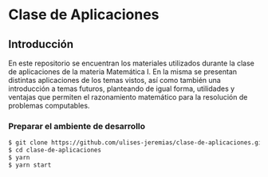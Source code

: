 # Clase de Aplicaciones

## Introducción

En este repositorio se encuentran los materiales utilizados durante la clase de aplicaciones de la materia Matemática I. En la misma se presentan distintas aplicaciones de los temas vistos, así como también una introducción a temas futuros, planteando de igual forma, utilidades y ventajas que permiten el razonamiento matemático para la resolución de problemas computables.

### Preparar el ambiente de desarrollo

```bash
$ git clone https://github.com/ulises-jeremias/clase-de-aplicaciones.git
$ cd clase-de-aplicaciones
$ yarn
$ yarn start
```
